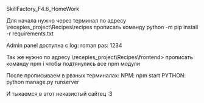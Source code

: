 SkillFactory_F4.6_HomeWork

Для начала нужно через терминал по адресу  \recepies_project\Recipes\recipes прописать команду python -m pip install -r requirements.txt

Admin panel доступна c
log: roman 
pas: 1234

Так же нужно по адресу \recepies_project\Recipes\frontend> прописать команду npm i чтобы подтянулись все npm модули

После прописываем в рвзных терминалах:
NPM: npm start
PYTHON: python manage.py runserver

И тыкаемся в этот неказистый сайтец :3